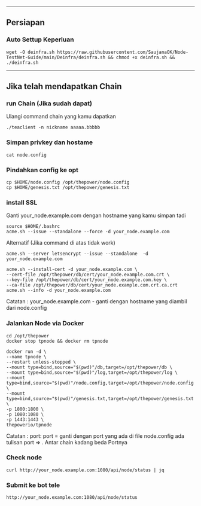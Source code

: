 ______________________________

## Persiapan
### Auto Settup Keperluan
```
wget -O deinfra.sh https://raw.githubusercontent.com/SaujanaOK/Node-TestNet-Guide/main/Deinfra/deinfra.sh && chmod +x deinfra.sh && ./deinfra.sh
```
______________________________

## Jika telah mendapatkan Chain
### run Chain (Jika sudah dapat)
Ulangi command chain yang kamu dapatkan
```
./teaclient -n nickname aaaaa.bbbbb
```

### Simpan privkey dan hostame
```
cat node.config
```

### Pindahkan config ke opt
```
cp $HOME/node.config /opt/thepower/node.config
cp $HOME/genesis.txt /opt/thepower/genesis.txt
```

### install SSL
Ganti your_node.example.com dengan hostname yang kamu simpan tadi
```
source $HOME/.bashrc
acme.sh --issue --standalone --force -d your_node.example.com
```
Alternatif (Jika command di atas tidak work)
```
acme.sh --server letsencrypt --issue --standalone  -d your_node.example.com
```
```
acme.sh --install-cert -d your_node.example.com \
--cert-file /opt/thepower/db/cert/your_node.example.com.crt \
--key-file /opt/thepower/db/cert/your_node.example.com.key \
--ca-file /opt/thepower/db/cert/your_node.example.com.crt.ca.crt
acme.sh --info -d your_node.example.com
```

Catatan : your_node.example.com - ganti dengan hostname yang diambil dari node.config

### Jalankan Node via Docker
```
cd /opt/thepower
docker stop tpnode && docker rm tpnode
```

```
docker run -d \
--name tpnode \
--restart unless-stopped \
--mount type=bind,source="$(pwd)"/db,target=/opt/thepower/db \
--mount type=bind,source="$(pwd)"/log,target=/opt/thepower/log \
--mount type=bind,source="$(pwd)"/node.config,target=/opt/thepower/node.config \
--mount type=bind,source="$(pwd)"/genesis.txt,target=/opt/thepower/genesis.txt \
-p 1800:1800 \
-p 1080:1080 \
-p 1443:1443 \
thepowerio/tpnode
```

Catatan : port: port = ganti dengan port yang ada di file node.config ada tulisan port => . Antar chain kadang beda Portnya

### Check node

```
curl http://your_node.example.com:1080/api/node/status | jq
```

### Submit ke bot tele

```
http://your_node.example.com:1080/api/node/status
```

